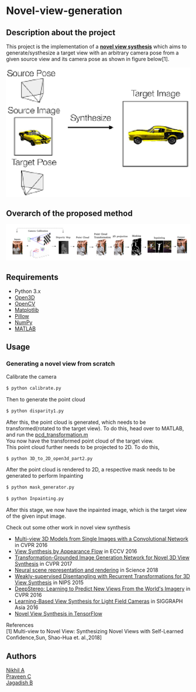 # Novel-view-generation
## Description about the project  
This project is the implementation of a [**novel view systhesis**](./Project-report:Novel-view-generation.pdf) which aims to generate/systhesize a target view with an arbitrary camera pose from a given source view and its camera pose as shown in figure below[1].

<p align="center">
    <img src="./assets/overarch.png" width="512"/>
</p>

## Overarch of the proposed method
<p align="center">
    <img src="./assets/final_block_diagram_labelled.png" width="1000"/>
</p>

## Requirements  
- Python 3.x
- [Open3D](https://pypi.org/project/open3d-python/)
- [OpenCV](https://docs.opencv.org/master/d2/de6/tutorial_py_setup_in_ubuntu.html)
- [Matplotlib](https://pypi.org/project/matplotlib/)
- [Pillow](https://pypi.org/project/Pillow/)
- [NumPy](http://www.numpy.org/)
- [MATLAB](https://in.mathworks.com/products/matlab.html)

## Usage  

### Generating a novel view from scratch
Calibrate the camera
```bash
$ python calibrate.py
```
Then to generate the point cloud
```bash
$ python disparity1.py
```

After this, the point cloud is generated, which needs to be transformed(rotated to the target view). To do this, head over to MATLAB, and run the [pcd_transformation.m](./pcd_transformation.m)  
You now have the transformed point cloud of the target view.  
This point cloud further needs to be projected to 2D. To do this,  
```bash
$ python 3D_to_2D_open3d_part2.py
``` 
After the point cloud is rendered to 2D, a respective mask needs to be generated to perform Inpainting  

```bash
$ python mask_generator.py
```
```bash
$ python Inpainting.py
```

After this stage, we now have the inpainted image, which is the target view of the given input image.   

Check out some other work in novel view synthesis

- [Multi-view 3D Models from Single Images with a Convolutional Network](https://arxiv.org/abs/1511.06702) in CVPR 2016
- [View Synthesis by Appearance Flow](https://arxiv.org/abs/1605.03557) in ECCV 2016
- [Transformation-Grounded Image Generation Network for Novel 3D View Synthesis](https://arxiv.org/abs/1703.02921) in CVPR 2017
- [Neural scene representation and rendering](http://science.sciencemag.org/content/360/6394/1204) in Science 2018
- [Weakly-supervised Disentangling with Recurrent Transformations for 3D View Synthesis](https://arxiv.org/abs/1601.00706) in NIPS 2015
- [DeepStereo: Learning to Predict New Views From the World's Imagery](https://arxiv.org/abs/1506.06825) in CVPR 2016
- [Learning-Based View Synthesis for Light Field Cameras](http://cseweb.ucsd.edu/~viscomp/projects/LF/papers/SIGASIA16/) in SIGGRAPH Asia 2016  
- [Novel View Synthesis in TensorFlow](https://github.com/shaohua0116/NovelViewSynthesis-TensorFlow)


References   
[1] Multi-view to Novel View: Synthesizing Novel Views with Self-Learned Confidence,Sun, Shao-Hua et. al.,2018]  

## Authors  
[Nikhil A](https://lucciffer.github.io/)  
[Praveen C](https://github.com/praveensc319)  
[Jagadish B](https://github.com/jagadishb1409)  

